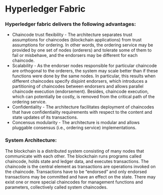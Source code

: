 # Hyperledger Fabric 

### Hyperledger fabric delivers the following advantages:
* Chaincode trust flexibility - The architecture separates trust assumptions for chaincodes (blockchain applications) from trust assumptions for ordering. In other words, the ordering service may be provided by one set of nodes (orderers) and tolerate some of them to fail or misbehave, and the endorsers may be different for each chaincode.
* Scalability - As the endorser nodes responsible for particular chaincode are orthogonal to the orderers, the system may scale better than if these functions were done by the same nodes. In particular, this results when different chaincodes specify disjoint endorsers, which introduces a partitioning of chaincodes between endorsers and allows parallel chaincode execution (endorsement). Besides, chaincode execution, which can potentially be costly, is removed from the critical path of the ordering service.
* Confidentiality - The architecture facilitates deployment of chaincodes that have confidentiality requirements with respect to the content and state updates of its transactions.
* Concensus modularity - The architecture is modular and allows pluggable consensus (i.e., ordering service) implementations.

### System Architecture:
The blockchain is a distributed system consisting of many nodes that communicate with each other. The blockchain runs programs called chaincode, holds state and ledger data, and executes transactions. The chaincode is the central element as transactions are operations invoked on the chaincode. Transactions have to be “endorsed” and only endorsed transactions may be committed and have an effect on the state. There may exist one or more special chaincodes for management functions and parameters, collectively called system chaincodes.

